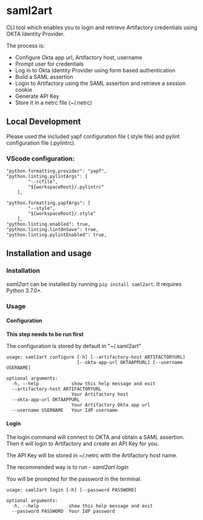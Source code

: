 # saml2art

CLI tool which enables you to login and retrieve Artifactory credentials using OKTA Identity Provider.

The process is:

* Configure Okta app url, Artifactory host, username
* Prompt user for credentials
* Log in to Okta Identity Provider using form based authentication
* Build a SAML assertion
* Login to Artifactory using the SAML assertion and retrieve a session cookie
* Generate API Key
* Store it in a netrc file (~/.netrc)

## Local Development
Please used the included yapf configuration file (.style file) and pylint configuration file (.pylintrc).

### VScode configuration:
```
"python.formatting.provider": "yapf",
"python.linting.pylintArgs": [
        "--rcfile",
        "${workspaceRoot}/.pylintrc"
    ],

"python.formatting.yapfArgs": [
        "--style",
        "${workspaceRoot}/.style"
    ],
"python.linting.enabled": true,
"python.linting.lintOnSave": true,
"python.linting.pylintEnabled": true,
 ```

## Installation and usage

### Installation

_saml2art_ can be installed by running `pip install saml2art`. It requires Python 3.7.0+.
### Usage

#### Configuration
**This step needs to be run first**

The configuration is stored by default in "~/.saml2art"
```
usage: saml2art configure [-h] [--artifactory-host ARTIFACTORYURL]
                          [--okta-app-url OKTAAPPURL] [--username USERNAME]

optional arguments:
  -h, --help            show this help message and exit
  --artifactory-host ARTIFACTORYURL
                        Your Artifactory host
  --okta-app-url OKTAAPPURL
                        Your Artifactory Okta app url
  --username USERNAME   Your IdP username
```

#### Login
The login command will connect to OKTA and obtain a SAML assertion.
Then it will login to Artifactory and create an API Key for you.

The API Key will be stored in ~/.netrc with the Artifactory host name.

The recommended way is to run - _saml2art login_

You will be prompted for the password in the terminal.

```
usage: saml2art login [-h] [--password PASSWORD]

optional arguments:
  -h, --help           show this help message and exit
  --password PASSWORD  Your IdP password
```
